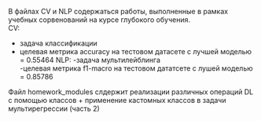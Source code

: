 В файлах CV и NLP содержаться работы, выполненные в рамках учебных сорвенований на курсе глубокого обучения.\
CV:
- задача классификации
- целевая метрика accuracy на тестовом датасете с лучшей моделью = 0.55464
NLP:
-задача мультилейблинга\
-целевая метрика f1-macro на тестовом дататсете с лушей моделью = 0.85786

Файл homework_modules слдержит реализации различных операций DL с помощью классов + применение кастомных классов в задачи мультирегрессии (часть 2)

